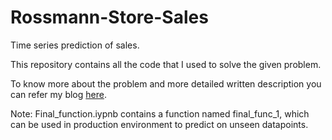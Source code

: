 # Rossmann-Store-Sales
Time series prediction of sales.

This repository contains all the code that I used to solve the given problem. 

To know more about the problem and more detailed written description you can refer my blog [here](https://keshavrawat.medium.com/rossmann-store-sales-prediction-998161027abf).

Note: Final_function.iypnb contains a function named final_func_1, which can be used in production environment to predict on unseen datapoints.
